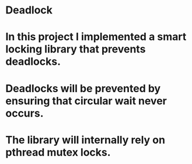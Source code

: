 # Deadlock

# In this project I implemented a smart locking library that prevents deadlocks. 
# Deadlocks will be prevented by ensuring that circular wait never occurs. 
# The library will internally rely on pthread mutex locks.
